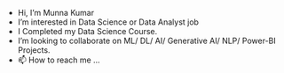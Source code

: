 -  Hi, I’m Munna Kumar
-  I’m interested in Data Science or Data Analyst job
-  I Completed my Data Science Course.
-  I’m looking to collaborate on ML/ DL/ AI/ Generative AI/ NLP/ Power-BI Projects.
- 📫 How to reach me ...
 
<!---
munnakumardatascience/munnakumardatascience is a ✨ special ✨ repository because its `README.md` (this file) appears on your GitHub profile.
You can click the Preview link to take a look at your changes.
--->
